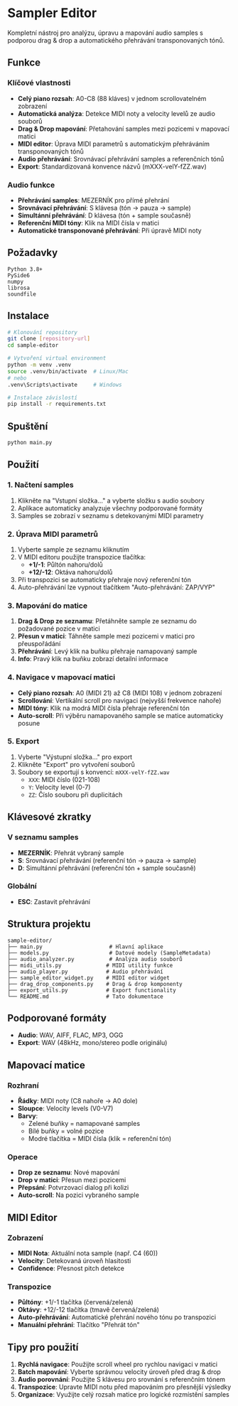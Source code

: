 # Sampler Editor

Kompletní nástroj pro analýzu, úpravu a mapování audio samples s podporou drag & drop a automatického přehrávání transponovaných tónů.

## Funkce

### Klíčové vlastnosti
- **Celý piano rozsah**: A0-C8 (88 kláves) v jednom scrollovatelném zobrazení
- **Automatická analýza**: Detekce MIDI noty a velocity levelů ze audio souborů
- **Drag & Drop mapování**: Přetahování samples mezi pozicemi v mapovací matici
- **MIDI editor**: Úprava MIDI parametrů s automatickým přehráváním transponovaných tónů
- **Audio přehrávání**: Srovnávací přehrávání samples a referenčních tónů
- **Export**: Standardizovaná konvence názvů (mXXX-velY-fZZ.wav)

### Audio funkce
- **Přehrávání samples**: MEZERNÍK pro přímé přehrání
- **Srovnávací přehrávání**: S klávesa (tón → pauza → sample)
- **Simultánní přehrávání**: D klávesa (tón + sample současně)
- **Referenční MIDI tóny**: Klik na MIDI čísla v matici
- **Automatické transponované přehrávání**: Při úpravě MIDI noty

## Požadavky

```
Python 3.8+
PySide6
numpy
librosa
soundfile
```

## Instalace

```bash
# Klonování repository
git clone [repository-url]
cd sample-editor

# Vytvoření virtual environment
python -m venv .venv
source .venv/bin/activate  # Linux/Mac
# nebo
.venv\Scripts\activate     # Windows

# Instalace závislostí
pip install -r requirements.txt
```

## Spuštění

```bash
python main.py
```

## Použití

### 1. Načtení samples
1. Klikněte na "Vstupní složka..." a vyberte složku s audio soubory
2. Aplikace automaticky analyzuje všechny podporované formáty
3. Samples se zobrazí v seznamu s detekovanými MIDI parametry

### 2. Úprava MIDI parametrů
1. Vyberte sample ze seznamu kliknutím
2. V MIDI editoru použijte transpozice tlačítka:
   - **+1/-1**: Půltón nahoru/dolů
   - **+12/-12**: Oktáva nahoru/dolů
3. Při transpozici se automaticky přehraje nový referenční tón
4. Auto-přehrávání lze vypnout tlačítkem "Auto-přehrávání: ZAP/VYP"

### 3. Mapování do matice
1. **Drag & Drop ze seznamu**: Přetáhněte sample ze seznamu do požadované pozice v matici
2. **Přesun v matici**: Táhněte sample mezi pozicemi v matici pro přeuspořádání
3. **Přehrávání**: Levý klik na buňku přehraje namapovaný sample
4. **Info**: Pravý klik na buňku zobrazí detailní informace

### 4. Navigace v mapovací matici
- **Celý piano rozsah**: A0 (MIDI 21) až C8 (MIDI 108) v jednom zobrazení
- **Scrollování**: Vertikální scroll pro navigaci (nejvyšší frekvence nahoře)
- **MIDI tóny**: Klik na modrá MIDI čísla přehraje referenční tón
- **Auto-scroll**: Při výběru namapovaného sample se matice automaticky posune

### 5. Export
1. Vyberte "Výstupní složka..." pro export
2. Klikněte "Export" pro vytvoření souborů
3. Soubory se exportují s konvencí: `mXXX-velY-fZZ.wav`
   - `XXX`: MIDI číslo (021-108)
   - `Y`: Velocity level (0-7)
   - `ZZ`: Číslo souboru při duplicitách

## Klávesové zkratky

### V seznamu samples
- **MEZERNÍK**: Přehrát vybraný sample
- **S**: Srovnávací přehrávání (referenční tón → pauza → sample)
- **D**: Simultánní přehrávání (referenční tón + sample současně)

### Globální
- **ESC**: Zastavit přehrávání

## Struktura projektu

```
sample-editor/
├── main.py                     # Hlavní aplikace
├── models.py                   # Datové modely (SampleMetadata)
├── audio_analyzer.py           # Analýza audio souborů
├── midi_utils.py              # MIDI utility funkce
├── audio_player.py            # Audio přehrávání
├── sample_editor_widget.py    # MIDI editor widget
├── drag_drop_components.py    # Drag & drop komponenty
├── export_utils.py            # Export functionality
└── README.md                  # Tato dokumentace
```

## Podporované formáty

- **Audio**: WAV, AIFF, FLAC, MP3, OGG
- **Export**: WAV (48kHz, mono/stereo podle originálu)

## Mapovací matice

### Rozhraní
- **Řádky**: MIDI noty (C8 nahoře → A0 dole)
- **Sloupce**: Velocity levels (V0-V7)
- **Barvy**: 
  - Zelené buňky = namapované samples
  - Bílé buňky = volné pozice
  - Modré tlačítka = MIDI čísla (klik = referenční tón)

### Operace
- **Drop ze seznamu**: Nové mapování
- **Drop v matici**: Přesun mezi pozicemi
- **Přepsání**: Potvrzovací dialog při kolizi
- **Auto-scroll**: Na pozici vybraného sample

## MIDI Editor

### Zobrazení
- **MIDI Nota**: Aktuální nota sample (např. C4 (60))
- **Velocity**: Detekovaná úroveň hlasitosti
- **Confidence**: Přesnost pitch detekce

### Transpozice
- **Půltóny**: +1/-1 tlačítka (červená/zelená)
- **Oktávy**: +12/-12 tlačítka (tmavě červená/zelená)
- **Auto-přehrávání**: Automatické přehrání nového tónu po transpozici
- **Manuální přehrání**: Tlačítko "Přehrát tón"

## Tipy pro použití

1. **Rychlá navigace**: Použijte scroll wheel pro rychlou navigaci v matici
2. **Batch mapování**: Vyberte správnou velocity úroveň před drag & drop
3. **Audio porovnání**: Použijte S klávesu pro srovnání s referenčním tónem
4. **Transpozice**: Upravte MIDI notu před mapováním pro přesnější výsledky
5. **Organizace**: Využijte celý rozsah matice pro logické rozmístění samples
